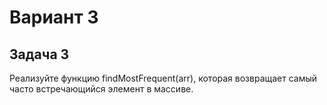 # Вариант 3 
## Задача 3 
Реализуйте функцию findMostFrequent(arr), которая возвращает самый часто встречающийся элемент в массиве.